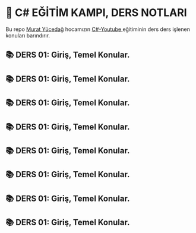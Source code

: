 # 📌 **C# EĞİTİM KAMPI, DERS NOTLARI**

Bu repo <a href="https://muratyucedag.com/" target="_blank">Murat Yücedağ</a> hocamızın <a href="https://www.youtube.com/watch?v=oev5wH-_XCI&list=PLKnjBHu2xXNPmFMvGKVHA_ijjrgUyNIXr" target="_blank"> C#-Youtube </a>
eğitiminin ders ders işlenen konuları barındırır.

<h2> 📚 DERS 01: Giriş, Temel Konular. </h2>


<h2> 📚 DERS 01: Giriş, Temel Konular. </h2>

<h2> 📚 DERS 01: Giriş, Temel Konular. </h2>

<h2> 📚 DERS 01: Giriş, Temel Konular. </h2>

<h2> 📚 DERS 01: Giriş, Temel Konular. </h2>

<h2> 📚 DERS 01: Giriş, Temel Konular. </h2>

<h2> 📚 DERS 01: Giriş, Temel Konular. </h2>

<h2> 📚 DERS 01: Giriş, Temel Konular. </h2>
